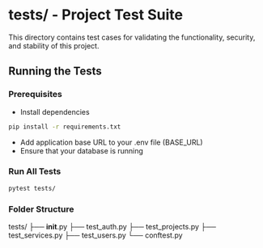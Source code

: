 # tests/ - Project Test Suite

This directory contains test cases for validating the functionality, security, and stability of this project.

## Running the Tests

### Prerequisites

- Install dependencies
```bash
pip install -r requirements.txt
````
- Add application base URL to your .env file (BASE_URL)
- Ensure that your database is running

### Run All Tests
```bash
pytest tests/
```

### Folder Structure

tests/
├── __init__.py
├── test_auth.py
├── test_projects.py
├── test_services.py
├── test_users.py
└── conftest.py 